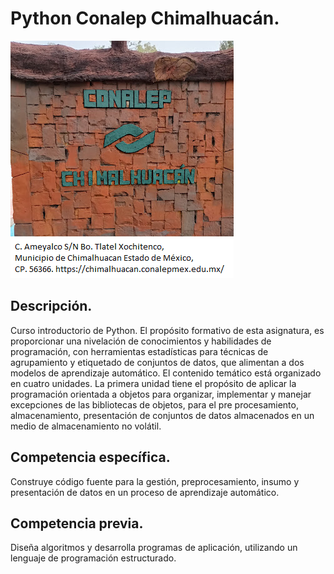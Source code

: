 # Python Conalep Chimalhuacán.

![portalChimalhuacan](/img/portalChilalhuacan.png "lugar donde tienen escudos")

## Descripción.

Curso introductorio de Python. 
El propósito formativo de esta asignatura, es proporcionar 
una nivelación de conocimientos y habilidades de programación, 
con herramientas estadísticas para técnicas de agrupamiento 
y etiquetado de conjuntos de datos, que alimentan a dos 
modelos de aprendizaje automático. 
El contenido temático está organizado en cuatro unidades. 
La primera unidad tiene el propósito de aplicar la 
programación orientada a objetos para organizar, 
implementar y manejar excepciones de las bibliotecas de 
objetos, para el pre procesamiento, almacenamiento, 
presentación de conjuntos de datos almacenados en un 
medio de almacenamiento no volátil.

## Competencia específica.

Construye código fuente para la gestión, preprocesamiento, 
insumo y presentación de datos en un proceso de 
aprendizaje automático.

## Competencia previa.

Diseña algoritmos y desarrolla programas de aplicación, 
utilizando un lenguaje de programación estructurado.

  


